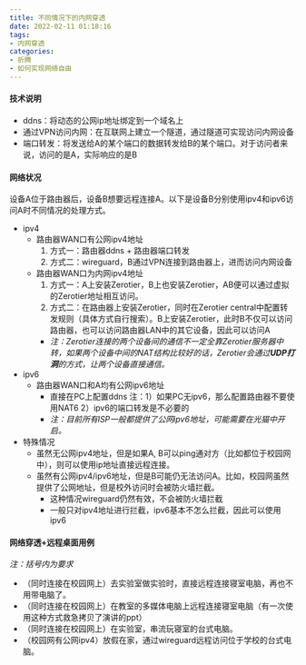 ```yaml
---
title: 不同情况下的内网穿透
date: 2022-02-11 01:18:16
tags:
- 内网穿透
categories:
- 折腾
- 如何实现网络自由
---
```


#### 技术说明

- ddns：将动态的公网ip地址绑定到一个域名上
- 通过VPN访问内网：在互联网上建立一个隧道，通过隧道可实现访问内网设备
- 端口转发：将发送给A的某个端口的数据转发给B的某个端口。对于访问者来说，访问的是A，实际响应的是B

#### 网络状况

设备A位于路由器后，设备B想要远程连接A。以下是设备B分别使用ipv4和ipv6访问A时不同情况的处理方式。
<!-- more -->

- ipv4
  - 路由器WAN口有公网ipv4地址
    1. 方式一：路由器ddns + 路由器端口转发
    2. 方式二：wireguard，B通过VPN连接到路由器上，进而访问内网设备
  - 路由器WAN口为内网ipv4地址
    1. 方式一：A上安装Zerotier，B上也安装Zerotier，AB便可以通过虚拟的Zerotier地址相互访问。
    2. 方式二：在路由器上安装Zerotier，同时在Zerotier central中配置转发规则（具体方式自行搜索）。B上安装Zerotier，此时B不仅可以访问路由器，也可以访问路由器LAN中的其它设备，因此可以访问A
    - *注：Zerotier连接的两个设备间的通信不一定全靠Zerotier服务器中转，如果两个设备中间的NAT结构比较好的话，Zerotier会通过**UDP打洞**的方式，让两个设备直接通信。*
- ipv6
  - 路由器WAN口和A均有公网ipv6地址
    - 直接在PC上配置ddns
      注：1）如果PC无ipv6，那么配置路由器不要使用NAT6
      2）ipv6的端口转发是不必要的
    - *注：目前所有ISP一般都提供了公网ipv6地址，可能需要在光猫中开启。*
- 特殊情况
  - 虽然无公网ipv4地址，但是如果A, B可以ping通对方（比如都位于校园网中），则可以使用ip地址直接远程连接。
  - 虽然有公网ipv4/ipv6地址，但是B可能仍无法访问A。比如，校园网虽然提供了公网地址，但是校外访问时会被防火墙拦截。
    - 这种情况wireguard仍然有效，不会被防火墙拦截
    - 一般只对ipv4地址进行拦截，ipv6基本不怎么拦截，因此可以使用ipv6

#### 网络穿透+远程桌面用例

*注：括号内为要求*
- （同时连接在校园网上）去实验室做实验时，直接远程连接寝室电脑，再也不用带电脑了。
- （同时连接在校园网上）在教室的多媒体电脑上远程连接寝室电脑（有一次使用这种方式救急拷贝了演讲的ppt）
- （同时连接在校园网上）在实验室，串流玩寝室的台式电脑。
- （校园网有公网ipv4）放假在家，通过wireguard远程访问位于学校的台式电脑。